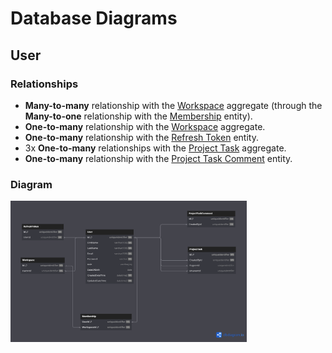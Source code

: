 # Database Diagrams

## User

### Relationships

- **Many-to-many** relationship with the [Workspace](../../aggregates/Aggregate.Workspace.md) aggregate
(through the **Many-to-one** relationship with the [Membership](../../entities/Entity.Membership.md) entity).
- **One-to-many** relationship with the [Workspace](../../aggregates/Aggregate.Workspace.md) aggregate.
- **One-to-many** relationship with the [Refresh Token](../../entities/Entity.RefreshToken.md) entity.
- 3x **One-to-many** relationships with the [Project Task](../../aggregates/Aggregate.ProjectTask.md) aggregate.
- **One-to-many** relationship with the [Project Task Comment](../../entities/project-task/Entity.ProjectTaskComment.md) entity.

### Diagram

<img src="../../../images/domain/diagrams/aggregates/diagram.user.png" alt="User Diagram" width="75%"/>
